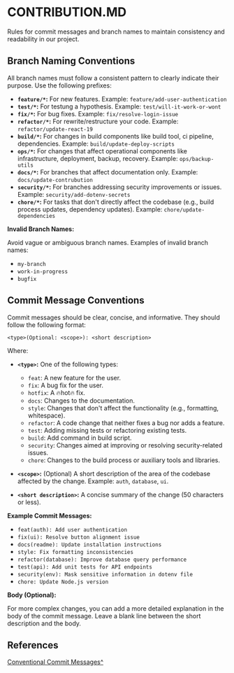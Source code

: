 # CONTRIBUTION.MD

Rules for commit messages and branch names to maintain consistency and readability in our project.

## Branch Naming Conventions

All branch names must follow a consistent pattern to clearly indicate their purpose.  Use the following prefixes:

* **`feature/*`:** For new features.  Example: `feature/add-user-authentication`
* **`test/*`:** For testung a hypothesis. Example: `test/will-it-work-or-wont`
* **`fix/*`:** For bug fixes. Example: `fix/resolve-login-issue`
* **`refactor/*`:** For rewrite/restructure your code. Example: `refactor/update-react-19`
* **`build/*`:** For changes in build components like build tool, ci pipeline, dependencies. Example: `build/update-deploy-scripts`
* **`ops/*`:** For changes that affect operational components like infrastructure, deployment, backup, recovery. Example: `ops/backup-utils`
* **`docs/*`:** For branches that affect documentation only. Example: `docs/update-contrubution`
* **`security/*`:** For branches addressing security improvements or issues. Example: `security/add-dotenv-secrets`
* **`chore/*`:** For tasks that don't directly affect the codebase (e.g., build process updates, dependency updates). Example: `chore/update-dependencies`


**Invalid Branch Names:**

Avoid vague or ambiguous branch names.  Examples of invalid branch names:

* `my-branch`
* `work-in-progress`
* `bugfix`


## Commit Message Conventions

Commit messages should be clear, concise, and informative.  They should follow the following format:

`<type>(Optional: <scope>): <short description>`

Where:

* **`<type>`:**  One of the following types:
    * `feat`: A new feature for the user.
    * `fix`: A bug fix for the user.
    * `hotfix`: A 🔥hot🔥 fix.
    * `docs`: Changes to the documentation.
    * `style`: Changes that don't affect the functionality (e.g., formatting, whitespace).
    * `refactor`: A code change that neither fixes a bug nor adds a feature.
    * `test`: Adding missing tests or refactoring existing tests.
    * `build`: Add command in build script.
    * `security`: Changes aimed at improving or resolving security-related issues.
    * `chore`: Changes to the build process or auxiliary tools and libraries.


* **`<scope>`:** (Optional) A short description of the area of the codebase affected by the change.  Example: `auth`, `database`, `ui`.


* **`<short description>`:** A concise summary of the change (50 characters or less).


**Example Commit Messages:**

* `feat(auth): Add user authentication`
* `fix(ui): Resolve button alignment issue`
* `docs(readme): Update installation instructions`
* `style: Fix formatting inconsistencies`
* `refactor(database): Improve database query performance`
* `test(api): Add unit tests for API endpoints`
* `security(env): Mask sensitive information in dotenv file`
* `chore: Update Node.js version`


**Body (Optional):**

For more complex changes, you can add a more detailed explanation in the body of the commit message.  Leave a blank line between the short description and the body.

## References
[Conventional Commit Messages^](https://gist.github.com/qoomon/5dfcdf8eec66a051ecd85625518cfd13)